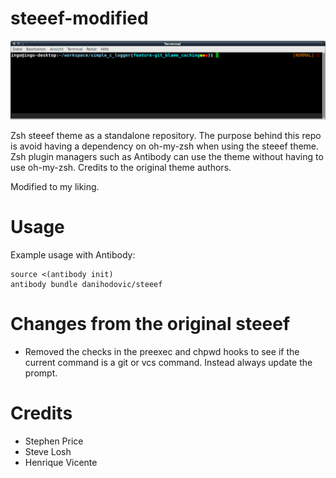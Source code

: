 # steeef-modified

![Screenshot](https://github.com/IngoHeimbach/steeef/blob/master/steeef-modified.png)

Zsh steeef theme as a standalone repository. The purpose behind this repo is avoid having a
dependency on oh-my-zsh when using the steeef theme. Zsh plugin managers such as Antibody can use
the theme without having to use oh-my-zsh. Credits to the original theme authors.

Modified to my liking.

# Usage
Example usage with Antibody:

    source <(antibody init)
    antibody bundle danihodovic/steeef

# Changes from the original steeef
- Removed the checks in the preexec and chpwd hooks to see if the current command is a git or vcs
  command. Instead always update the prompt.

# Credits
- Stephen Price
- Steve Losh
- Henrique Vicente
